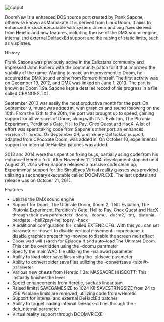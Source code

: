 ![output](https://github.com/neozeed/doomnew-for-dos/assets/9031439/c3fc620e-4292-42cc-96a2-b157cbfc59ef)

DoomNew is a enhanced DOS source port created by Frank Sapone, otherwise known as Maraakate. It is derived from Linux Doom. It aims to enhance the stock executable with system drivers and bug fixes derived from Heretic and new features, including the use of the DMX sound engine, internal and external DeHackEd support and the raising of static limits, such as visplanes.

History

Frank Sapone was previously active in the Daikatana community and impressed John Romero with the community patch for it that improved the stability of the game. Wanting to make an improvement to Doom, he acquired the DMX sound engine from Romero himself. The first activity was on December 19, 2012, and DMX was linked on June 1, 2013. The port is known as Doom 1.9a. Sapone kept a detailed record of his progress in a file called CHANGES.TXT.

September 2013 was easily the most productive month for the port. On September 9, music was added in, with graphics and sound following on the 10th. From the 12th to the 20th, the port was brought up to speed, gaining support for all versions of Doom, along with TNT: Evilution, The Plutonia Experiment, Perdition's Gate, Hell to Pay, Chex Quest and HacX. A lot of effort was spent taking code from Sapone's other port: an enhanced version of Heretic. On September 24, preliminary DeHackEd support, adapted from Chocolate Doom, was added in. On October 10, experimental support for internal DeHackEd patches was added.

2013 and 2014 were thus spent on fixing bugs, partially using code from his enhanced Heretic fork. After November 11, 2014, development stopped until August 31, 2015 when Sapone released a massive code clean up. Experimental support for the SimulEyes Virtual reality glasses was provided utilizing a secondary executable called DOOMVR.EXE. The last update and release was on October 21, 2015.

Features
* Utilizes the DMX sound engine
* Support for Doom, The Ultimate Doom, Doom 2, TNT: Evilution, The Plutonia Experiment, Perdition's Gate, Hell to Pay, Chex Quest and HacX through their own parameters
  -doom, -doomu, -doom2, -tnt, -plutonia, -perdgate, -hell2pay/-helltopay, -hacx
* A additional configuration file, called EXTEND.CFG. With this you can set parameters:
  -novert to disable vertical movement
  -noprecache to disable graphics precaching
  -nowipe to disable the screen melt effect
* Doom.wad will search for Episode 4 and auto-load The Ultimate Doom. This can be overridden using the -doomu parameter
* Specify the main WAD file utilizing the -mainwad parameter
* Ability to load older save files using the -oldsave parameter
* Ability to convert older save files utilizing the -convertsave <slot #> parameter
* Various new cheats from Heretic 1.3a:
  MASSACRE
  HHSCOTT: This instantly finishes the level
* Speed enhancements from Heretic, such as linear.asm
* Raised limits:
  SAVEGAMESIZE to 1024 KB
  SAVESTRINGSIZE from 24 to 256
  Visplane limits are removed, utilizing code from wHeretic
* Support for internal and external DeHackEd patches
* Ability to toggel loading internal DeHackEd files through the -deh_internal parameter
* Virtual reality support through DOOMVR.EXE
